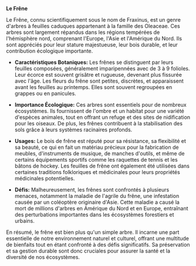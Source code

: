 **Le Frêne**

Le Frêne, connu scientifiquement sous le nom de Fraxinus, est un genre d'arbres à feuilles caduques appartenant à la famille des Oleaceae. Ces arbres sont largement répandus dans les régions tempérées de l'hémisphère nord, comprenant l'Europe, l'Asie et l'Amérique du Nord. Ils sont appréciés pour leur stature majestueuse, leur bois durable, et leur contribution écologique importante.

* **Caractéristiques Botaniques:** Les frênes se distinguent par leurs feuilles composées, généralement imparipennées avec de 3 à 9 folioles. Leur écorce est souvent grisâtre et rugueuse, devenant plus fissurée avec l'âge. Les fleurs du frêne sont petites, discrètes, et apparaissent avant les feuilles au printemps. Elles sont souvent regroupées en grappes ou en panicules.

* **Importance Écologique:** Ces arbres sont essentiels pour de nombreux écosystèmes. Ils fournissent de l'ombre et un habitat pour une variété d'espèces animales, tout en offrant un refuge et des sites de nidification pour les oiseaux. De plus, les frênes contribuent à la stabilisation des sols grâce à leurs systèmes racinaires profonds.

* **Usages:** Le bois de frêne est réputé pour sa résistance, sa flexibilité et sa beauté, ce qui en fait un matériau précieux pour la fabrication de meubles, d'instruments de musique, de manches d'outils, et même de certains équipements sportifs comme les raquettes de tennis et les bâtons de hockey. Les feuilles de frêne ont également été utilisées dans certaines traditions folkloriques et médicinales pour leurs propriétés médicinales potentielles.

* **Défis:** Malheureusement, les frênes sont confrontés à plusieurs menaces, notamment la maladie de l'agrile du frêne, une infestation causée par un coléoptère originaire d'Asie. Cette maladie a causé la mort de millions d'arbres en Amérique du Nord et en Europe, entraînant des perturbations importantes dans les écosystèmes forestiers et urbains.

En résumé, le frêne est bien plus qu'un simple arbre. Il incarne une part essentielle de notre environnement naturel et culturel, offrant une multitude de bienfaits tout en étant confronté à des défis significatifs. Sa préservation et sa gestion durable sont donc cruciales pour assurer la santé et la diversité de nos écosystèmes.